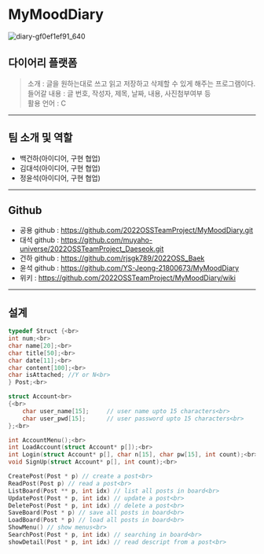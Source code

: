 # MyMoodDiary
![diary-gf0ef1ef91_640](https://user-images.githubusercontent.com/104723684/168603704-d201d564-5f2d-4bec-a6cf-2beb37260f6d.jpg)
<br>
## 다이어리 플랫폼<br>
> 소개 : 글을 원하는대로 쓰고 읽고 저장하고 삭제할 수 있게 해주는 프로그램이다.<br>
> 들어갈 내용 : 글 번호, 작성자, 제목, 날짜, 내용, 사진첨부여부 등<br>
> 활용 언어 : C<br>

---
## 팀 소개 및 역할
 - 백건하(아이디어, 구현 협업)
 - 김대석(아이디어, 구현 협업)
 - 정윤석(아이디어, 구현 협업)
---
## Github<br>
- 공용 github : https://github.com/2022OSSTeamProject/MyMoodDiary.git<br>
- 대석 github : https://github.com/muyaho-universe/2022OSSTeamProject_Daeseok.git<br>
- 건하 github : https://github.com/rjsgk789/2022OSS_Baek<br>
- 윤석 github : https://github.com/YS-Jeong-21800673/MyMoodDiary<br>
- 위키 : https://github.com/2022OSSTeamProject/MyMoodDiary/wiki<br>

---

## 설계<br>
``` C
typedef Struct {<br>
int num;<br>
char name[20];<br>
char title[50];<br>
char date[11];<br>
char content[100];<br>
char isAttached; //Y or N<br>
} Post;<br>

struct Account<br>
{<br>
    char user_name[15];     // user name upto 15 characters<br>
    char user_pwd[15];      // user password upto 15 characters<br>
};<br>

int AccountMenu();<br>
int LoadAccount(struct Account* p[]);<br>
int Login(struct Account* p[], char n[15], char pw[15], int count);<br>
void SignUp(struct Account* p[], int count);<br>

CreatePost(Post * p) // create a post<br>
ReadPost(Post p) // read a post<br>
ListBoard(Post ** p, int idx) // list all posts in board<br>
UpdatePost(Post * p, int idx) // update a post<br>
DeletePost(Post * p, int idx) // delete a post<br>
SaveBoard(Post * p) // save all posts in board<br>
LoadBoard(Post * p) // load all posts in board<br>
ShowMenu() // show menus<br>
SearchPost(Post * p, int idx) // searching in board<br>
showDetail(Post * p, int idx) // read descript from a post<br>
```
